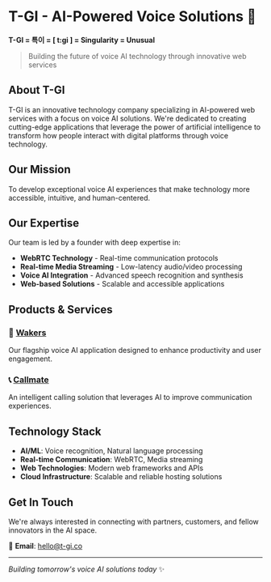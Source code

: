 <link href="custom.css" rel="stylesheet"/>

# T-GI - AI-Powered Voice Solutions 🎤

**T-GI = 특이 = [ t:gi ] = Singularity = Unusual**

> Building the future of voice AI technology through innovative web services

## About T-GI

T-GI is an innovative technology company specializing in AI-powered web services with a focus on voice AI solutions. We're dedicated to creating cutting-edge applications that leverage the power of artificial intelligence to transform how people interact with digital platforms through voice technology.

## Our Mission

To develop exceptional voice AI experiences that make technology more accessible, intuitive, and human-centered.

## Our Expertise

Our team is led by a founder with deep expertise in:
- **WebRTC Technology** - Real-time communication protocols
- **Real-time Media Streaming** - Low-latency audio/video processing
- **Voice AI Integration** - Advanced speech recognition and synthesis
- **Web-based Solutions** - Scalable and accessible applications

## Products & Services

### 🚀 [Wakers](wakers.md)
Our flagship voice AI application designed to enhance productivity and user engagement.

### 📞 [Callmate](https://callmate1.web.app)
An intelligent calling solution that leverages AI to improve communication experiences.

## Technology Stack

- **AI/ML**: Voice recognition, Natural language processing
- **Real-time Communication**: WebRTC, Media streaming
- **Web Technologies**: Modern web frameworks and APIs
- **Cloud Infrastructure**: Scalable and reliable hosting solutions

## Get In Touch

We're always interested in connecting with partners, customers, and fellow innovators in the AI space.

📧 **Email**: hello@t-gi.co

---

*Building tomorrow's voice AI solutions today* ✨
